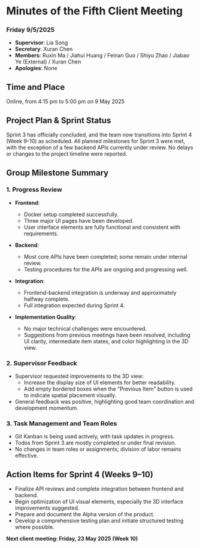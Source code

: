 
# Minutes of the Fifth Client Meeting  
### Friday 9/5/2025  

- **Supervisor**: Lia Song  
- **Secretary**: Xuran Chen  
- **Members**: Ruxin Ma / Jiahui Huang / Feinan Guo / Shiyu Zhao / Jiabao Ye (External) / Xuran Chen  
- **Apologies**: None  

## Time and Place  
Online, from 4:15 pm to 5:00 pm on 9 May 2025  

## Project Plan & Sprint Status  
Sprint 3 has officially concluded, and the team now transitions into Sprint 4 (Week 9–10) as scheduled. All planned milestones for Sprint 3 were met, with the exception of a few backend APIs currently under review. No delays or changes to the project timeline were reported.

## Group Milestone Summary  

### 1. Progress Review  
- **Frontend**:  
  - Docker setup completed successfully.  
  - Three major UI pages have been developed.  
  - User interface elements are fully functional and consistent with requirements.  

- **Backend**:  
  - Most core APIs have been completed; some remain under internal review.  
  - Testing procedures for the APIs are ongoing and progressing well.  

- **Integration**:  
  - Frontend-backend integration is underway and approximately halfway complete.  
  - Full integration expected during Sprint 4.  

- **Implementation Quality**:  
  - No major technical challenges were encountered.  
  - Suggestions from previous meetings have been resolved, including UI clarity, intermediate item states, and color highlighting in the 3D view.  

### 2. Supervisor Feedback  
- Supervisor requested improvements to the 3D view:  
  - Increase the display size of UI elements for better readability.  
  - Add empty bordered boxes when the "Previous Item" button is used to indicate spatial placement visually.  
- General feedback was positive, highlighting good team coordination and development momentum.  

### 3. Task Management and Team Roles  
- Git Kanban is being used actively, with task updates in progress.  
- Todos from Sprint 3 are mostly completed or under final revision.  
- No changes in team roles or assignments; division of labor remains effective.  

## Action Items for Sprint 4 (Weeks 9–10)  
- Finalize API reviews and complete integration between frontend and backend.  
- Begin optimization of UI visual elements, especially the 3D interface improvements suggested.  
- Prepare and document the Alpha version of the product.  
- Develop a comprehensive testing plan and initiate structured testing where possible.  

**Next client meeting: Friday, 23 May 2025 (Week 10)**  
